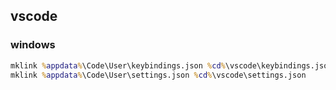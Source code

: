 ## vscode

### windows

```cmd
mklink %appdata%\Code\User\keybindings.json %cd%\vscode\keybindings.json
mklink %appdata%\Code\User\settings.json %cd%\vscode\settings.json
```
